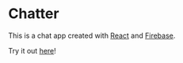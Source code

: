 # Chatter

This is a chat app created with [React](https://github.com/facebook/create-react-app) and [Firebase](https://firebase.google.com/).

Try it out [here](https://chatter-rsweem.web.app/)!
